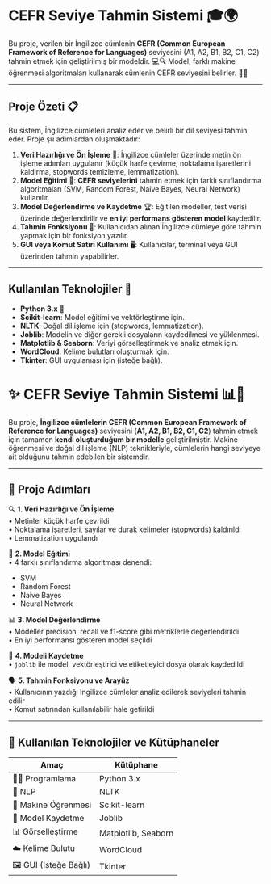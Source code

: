 # CEFR Seviye Tahmin Sistemi 🎓🌍

Bu proje, verilen bir İngilizce cümlenin **CEFR (Common European Framework of Reference for Languages)** seviyesini (A1, A2, B1, B2, C1, C2) tahmin etmek için geliştirilmiş bir modeldir. 💻🔍 Model, farklı makine öğrenmesi algoritmaları kullanarak cümlenin CEFR seviyesini belirler. 🧠💡

---

## Proje Özeti 📋

Bu sistem, İngilizce cümleleri analiz eder ve belirli bir dil seviyesi tahmin eder. Proje şu adımlardan oluşmaktadır:

1. **Veri Hazırlığı ve Ön İşleme** 🧹: İngilizce cümleler üzerinde metin ön işleme adımları uygulanır (küçük harfe çevirme, noktalama işaretlerini kaldırma, stopwords temizleme, lemmatization).
2. **Model Eğitimi** 🤖: **CEFR seviyelerini** tahmin etmek için farklı sınıflandırma algoritmaları (SVM, Random Forest, Naive Bayes, Neural Network) kullanılır.
3. **Model Değerlendirme ve Kaydetme** 🏆: Eğitilen modeller, test verisi üzerinde değerlendirilir ve **en iyi performans gösteren model** kaydedilir.
4. **Tahmin Fonksiyonu** 🔮: Kullanıcıdan alınan İngilizce cümleye göre tahmin yapmak için bir fonksiyon yazılır.
5. **GUI veya Komut Satırı Kullanımı** 🖥️: Kullanıcılar, terminal veya GUI üzerinden tahmin yapabilirler.

---

## Kullanılan Teknolojiler 🔧

- **Python 3.x** 🐍
- **Scikit-learn**: Model eğitimi ve vektörleştirme için.
- **NLTK**: Doğal dil işleme için (stopwords, lemmatization).
- **Joblib**: Modelin ve diğer gerekli dosyaların kaydedilmesi ve yüklenmesi.
- **Matplotlib & Seaborn**: Veriyi görselleştirmek ve analiz etmek için.
- **WordCloud**: Kelime bulutları oluşturmak için.
- **Tkinter**: GUI uygulaması için (isteğe bağlı).
















# ✨ CEFR Seviye Tahmin Sistemi 📊🧠

Bu proje, **İngilizce cümlelerin CEFR (Common European Framework of Reference for Languages)** seviyesini (**A1, A2, B1, B2, C1, C2**) tahmin etmek için tamamen **kendi oluşturduğum bir modelle** geliştirilmiştir. Makine öğrenmesi ve doğal dil işleme (NLP) teknikleriyle, cümlelerin hangi seviyeye ait olduğunu tahmin edebilen bir sistemdir.

---

## 🧩 Proje Adımları

🔍 **1. Veri Hazırlığı ve Ön İşleme**  
• Metinler küçük harfe çevrildi  
• Noktalama işaretleri, sayılar ve durak kelimeler (stopwords) kaldırıldı  
• Lemmatization uygulandı

🧠 **2. Model Eğitimi**  
• 4 farklı sınıflandırma algoritması denendi:  
  - SVM  
  - Random Forest  
  - Naive Bayes  
  - Neural Network  

📊 **3. Model Değerlendirme**  
• Modeller precision, recall ve f1-score gibi metriklerle değerlendirildi  
• En iyi performansı gösteren model seçildi  

💾 **4. Modeli Kaydetme**  
• `joblib` ile model, vektörleştirici ve etiketleyici dosya olarak kaydedildi  

🗣️ **5. Tahmin Fonksiyonu ve Arayüz**  
• Kullanıcının yazdığı İngilizce cümleler analiz edilerek seviyeleri tahmin edilir  
• Komut satırından kullanılabilir hale getirildi  

---

## 🔧 Kullanılan Teknolojiler ve Kütüphaneler

| Amaç | Kütüphane |
|------|-----------|
| 👨‍💻 Programlama | Python 3.x |
| 🧹 NLP | NLTK |
| 🤖 Makine Öğrenmesi | Scikit-learn |
| 📁 Model Kaydetme | Joblib |
| 📊 Görselleştirme | Matplotlib, Seaborn |
| ☁️ Kelime Bulutu | WordCloud |
| 🖼️ GUI (İsteğe Bağlı) | Tkinter |
